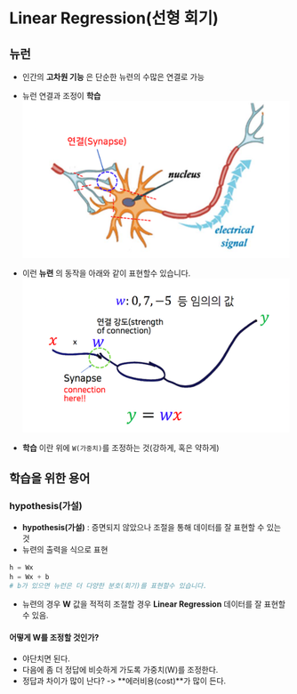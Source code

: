 # Linear Regression(선형 회기)

## 뉴런

- 인간의 **고차원 기능** 은 단순한 뉴련의 수많은 연결로 가능
- 뉴런 연결과 조정이 **학습**  
![neuron](/images/neuronImage.png)

- 이런 **뉴련** 의 동작을 아래와 같이 표현할수 있습니다.
![neuron](/images/neuron.png)

- **학습** 이란 위에 ```W(가중치)```를 조정하는 것(강하게, 혹은 약하게)


## 학습을 위한 용어

### hypothesis(가설)

- **hypothesis(가설)** : 증면되지 않았으나 조절을 통해 데이터를 잘 표현할 수 있는 것
- 뉴련의 출력을 식으로 표현
```python
h = Wx
h = Wx + b
# b가 있으면 뉴런은 더 다양한 분호(회기)를 표현할수 있습니다.
```
- 뉴련의 경우 **W** 값을 적적히 조절할 경우 **Linear Regression** 데이터를 잘 표현할 수 있음.

#### 어떻게 W를 조정할 것인가?

- 야단치면 된다.
- 다음에 좀 더 정답에 비슷하게 가도록 가중치(W)를 조정한다.
- 정답과 차이가 많이 난다? -> **에러비용(cost)**가 많이 든다.
